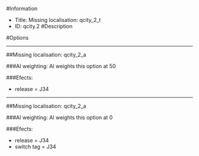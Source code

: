 #Information
 - Title: Missing localisation: qcity_2_t
 - ID: qcity.2
#Description

#Options

___
##Missing localisation: qcity_2_a

###AI weighting:
AI weights this option at 50


###Efects:<ul><li>release = J34</li></ul>

___
##Missing localisation: qcity_2_a

###AI weighting:
AI weights this option at 0


###Efects:<ul><li>release = J34</li><li>switch tag = J34</li></ul>
